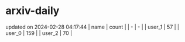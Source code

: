 # arxiv-daily
updated on 2024-02-28 04:17:44
| name | count |
| - | - |
| user_1 | 57 |
| user_0 | 159 |
| user_2 | 70 |
